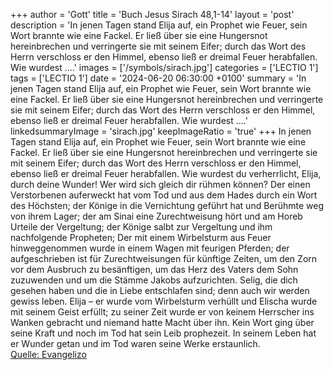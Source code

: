 +++
author = 'Gott'
title = 'Buch Jesus Sirach 48,1-14'
layout = 'post'
description = 'In jenen Tagen stand Elija auf, ein Prophet wie Feuer, sein Wort brannte wie eine Fackel. Er ließ über sie eine Hungersnot hereinbrechen und verringerte sie mit seinem Eifer; durch das Wort des Herrn verschloss er den Himmel, ebenso ließ er dreimal Feuer herabfallen. Wie wurdest ....'
images = ['/symbols/sirach.jpg']
categories = ['LECTIO 1']
tags = ['LECTIO 1']
date = '2024-06-20 06:30:00 +0100'
summary = 'In jenen Tagen stand Elija auf, ein Prophet wie Feuer, sein Wort brannte wie eine Fackel. Er ließ über sie eine Hungersnot hereinbrechen und verringerte sie mit seinem Eifer; durch das Wort des Herrn verschloss er den Himmel, ebenso ließ er dreimal Feuer herabfallen. Wie wurdest ....'
linkedsummaryImage = 'sirach.jpg'
keepImageRatio = 'true'
+++
In jenen Tagen stand Elija auf, ein Prophet wie Feuer, sein Wort brannte wie eine Fackel.
Er ließ über sie eine Hungersnot hereinbrechen und verringerte sie mit seinem Eifer;
durch das Wort des Herrn verschloss er den Himmel, ebenso ließ er dreimal Feuer herabfallen.
Wie wurdest du verherrlicht, Elija, durch deine Wunder! Wer wird sich gleich dir rühmen können?
Der einen Verstorbenen auferweckt hat vom Tod und aus dem Hades durch ein Wort des Höchsten;
der Könige in die Vernichtung geführt hat und Berühmte weg von ihrem Lager;
der am Sinai eine Zurechtweisung hört und am Horeb Urteile der Vergeltung;
der Könige salbt zur Vergeltung und ihm nachfolgende Propheten;
Der mit einem Wirbelsturm aus Feuer hinweggenommen wurde in einem Wagen mit feurigen Pferden;
der aufgeschrieben ist für Zurechtweisungen für künftige Zeiten, um den Zorn vor dem Ausbruch zu besänftigen, um das Herz des Vaters dem Sohn zuzuwenden und um die Stämme Jakobs aufzurichten.<!--more-->
Selig, die dich gesehen haben und die in Liebe entschlafen sind; denn auch wir werden gewiss leben.
Elija – er wurde vom Wirbelsturm verhüllt und Elischa wurde mit seinem Geist erfüllt; zu seiner Zeit wurde er von keinem Herrscher ins Wanken gebracht und niemand hatte Macht über ihn.
Kein Wort ging über seine Kraft und noch im Tod hat sein Leib prophezeit.
In seinem Leben hat er Wunder getan und im Tod waren seine Werke erstaunlich.<br> [Quelle: Evangelizo](https://evangeliumtagfuertag.org/DE/gospel)